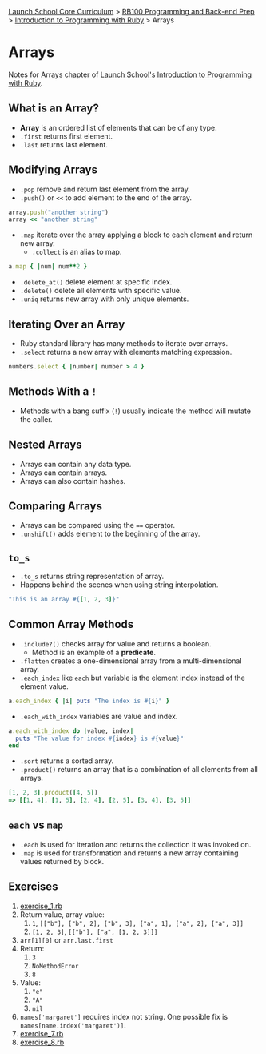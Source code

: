 [Launch School Core Curriculum][readme] >
[RB100 Programming and Back-end Prep][rb100] >
[Introduction to Programming with Ruby][intro-notes] >
Arrays

# Arrays

Notes for Arrays chapter of [Launch School's][launch-school] [Introduction to Programming with Ruby][intro-to-ruby].

## What is an Array?

- **Array** is an ordered list of elements that can be of any type.
- `.first` returns first element.
- `.last` returns last element.

## Modifying Arrays

- `.pop` remove and return last element from the array.
- `.push()` or `<<` to add element to the end of the array.

```ruby
array.push("another string")
array << "another string"
```

- `.map` iterate over the array applying a block to each element and return new array.
  - `.collect` is an alias to map.

```ruby
a.map { |num| num**2 }
```

- `.delete_at()` delete element at specific index.
- `.delete()` delete all elements with specific value.
- `.uniq` returns new array with only unique elements.

## Iterating Over an Array

- Ruby standard library has many methods to iterate over arrays.
- `.select` returns a new array with elements matching expression.

```ruby
numbers.select { |number| number > 4 }
```

## Methods With a `!`

- Methods with a bang suffix (`!`) usually indicate the method will mutate the caller.

## Nested Arrays

- Arrays can contain any data type.
- Arrays can contain arrays.
- Arrays can also contain hashes.

## Comparing Arrays

- Arrays can be compared using the `==` operator.
- `.unshift()` adds element to the beginning of the array.

## `to_s`

- `.to_s` returns string representation of array.
- Happens behind the scenes when using string interpolation.

```ruby
"This is an array #{[1, 2, 3]}"
```

## Common Array Methods

- `.include?()` checks array for value and returns a boolean.
  - Method is an example of a **predicate**.
- `.flatten` creates a one-dimensional array from a multi-dimensional array.
- `.each_index` like `each` but variable is the element index instead of the element value.

```ruby
a.each_index { |i| puts "The index is #{i}" }
```

- `.each_with_index` variables are value and index.

```ruby
a.each_with_index do |value, index|
  puts "The value for index #{index} is #{value}"
end
```

- `.sort` returns a sorted array.
- `.product()` returns an array that is a combination of all elements from all arrays.

```ruby
[1, 2, 3].product([4, 5])
=> [[1, 4], [1, 5], [2, 4], [2, 5], [3, 4], [3, 5]]
```

## `each` vs `map`

- `.each` is used for iteration and returns the collection it was invoked on.
- `.map` is used for transformation and returns a new array containing values returned by block.

## Exercises

1. [exercise_1.rb](exercise_1.rb)
2. Return value, array value:
   1. `1`, `[["b"], ["b", 2], ["b", 3], ["a", 1], ["a", 2], ["a", 3]]`
   2. `[1, 2, 3]`, `[["b"], ["a", [1, 2, 3]]]`
3. `arr[1][0]` or `arr.last.first`
4. Return:
   1. `3`
   2. `NoMethodError`
   3. `8`
5. Value:
   1. `"e"`
   2. `"A"`
   3. `nil`
6. `names['margaret']` requires index not string. One possible fix is `names[name.index('margaret')]`.
7. [exercise_7.rb](exercise_7.rb)
8. [exercise_8.rb](exercise_8.rb)

<!-- internal links -->

[intro-notes]: /books/introduction_to_programming_with_ruby/contents.md
[rb100]: /rb100/notes.md
[readme]: /README.md

<!-- external links -->

[intro-to-ruby]: https://launchschool.com/books/ruby
[launch-school]: https://launchschool.com
